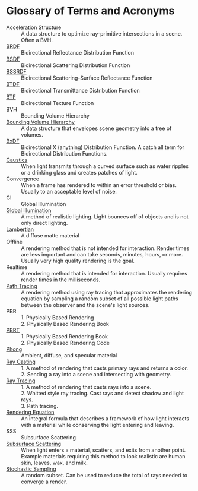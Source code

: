 # Glossary of Terms and Acronyms

<dl>
  <dt>Acceleration Structure</dt>
  <dd>A data structure to optimize ray-primitive intersections in a scene. Often a BVH.</dd>
  <dt><a href="https://en.wikipedia.org/wiki/Bidirectional_reflectance_distribution_function">BRDF</a></dt>
  <dd>Bidirectional Reflectance Distribution Function</dd>
  <dt><a href="https://en.wikipedia.org/wiki/Bidirectional_scattering_distribution_function">BSDF</a></dt>
  <dd>Bidirectional Scattering Distribution Function</dd>
  <dt><a href="https://en.wikipedia.org/wiki/Bidirectional_scattering_distribution_function#Overview_of_the_BxDF_functions">BSSRDF</a></dt>
  <dd>Bidirectional Scattering-Surface Reflectance Function</dd>
  <dt><a href="https://en.wikipedia.org/wiki/Bidirectional_scattering_distribution_function#Overview_of_the_BxDF_functions">BTDF</a></dt>
  <dd>Bidirectional Transmittance Distribution Function</dd>
  <dt><a href="https://en.wikipedia.org/wiki/Bidirectional_texture_function">BTF</a></dt>
  <dd>Bidirectional Texture Function</dd>
  <dt>BVH</dt>
  <dd>Bounding Volume Hierarchy</dd>
  <dt><a href="https://en.wikipedia.org/wiki/Bounding_volume_hierarchy">Bounding Volume Hierarchy</a></dt>
  <dd>A data structure that envelopes scene geometry into a tree of volumes.</dd>
  <dt><a href="https://en.wikipedia.org/wiki/Bidirectional_scattering_distribution_function#Overview_of_the_BxDF_functions">BxDF</a></dt>
  <dd>Bidirectional X (anything) Distribution Function. A catch all term for Bidirectional Distribution Functions.</dd>
  <dt><a href="https://en.wikipedia.org/wiki/Caustic_(optics)">Caustics</a></dt>
  <dd>When light transmits through a curved surface such as water ripples or a drinking glass and creates patches of light.</dd>
  <dt>Convergence</dt>
  <dd>When a frame has rendered to within an error threshold or bias. Usually to an acceptable level of noise.</dd>
  <dt>GI</dt>
  <dd>Global Illumination</dd>
  <dt><a href="https://en.wikipedia.org/wiki/Global_illumination">Global Illumination</a></dt>
  <dd>A method of realistic lighting. Light bounces off of objects and is not only direct lighting.</dd>
  <dt><a href="https://en.wikipedia.org/wiki/Lambertian_reflectance">Lambertian</a></dt>
  <dd>A diffuse matte material</dd>
  <dt>Offline</dt>
  <dd>A rendering method that is not intended for interaction. Render times are less important and can take seconds, minutes, hours, or more. Usually very high quality rendering is the goal.</dd>
  <dt>Realtime</dt>
  <dd>A rendering method that is intended for interaction. Usually requires render times in the milliseconds.</dd>
  <dt><a href="https://en.wikipedia.org/wiki/Path_tracing">Path Tracing</a></dt>
  <dd>A rendering method using ray tracing that approximates the rendering equation by sampling a random subset of all possible light paths between the observer and the scene's light sources.</dd>
  <dt>PBR</dt>
  <dd>
    1. Physically Based Rendering
    <br>2. Physically Based Rendering Book
  </dd>
  <dt><a href="https://pbrt.org/">PBRT</a></dt>
  <dd>
    1. Physically Based Rendering Book
    <br> 2. Physically Based Rendering Code
  </dd>
  <dt><a href="https://en.wikipedia.org/wiki/Phong_reflection_model">Phong</a></dt>
  <dd>Ambient, diffuse, and specular material</dd>
  <dt><a href="https://en.wikipedia.org/wiki/Ray_casting">Ray Casting</a></dt>
  <dd>
  1. A method of rendering that casts primary rays and returns a color.
  <br>2. Sending a ray into a scene and intersecting with geometry.
  </dd>
  <dt><a href="https://en.wikipedia.org/wiki/Ray_tracing_(graphics)">Ray Tracing</a></dt>
  <dd>
  1. A method of rendering that casts rays into a scene.
  <br>2. Whitted style ray tracing. Cast rays and detect shadow and light rays.
  <br>3. Path tracing.
  </dd>
  <dt><a href="https://en.wikipedia.org/wiki/Rendering_equation">Rendering Equation</a></dt>
  <dd>An integral formula that describes a framework of how light interacts with a material while conserving the light entering and leaving.</dd>
  <dt>SSS</dt>
  <dd>Subsurface Scattering</dd>
  <dt><a href="https://en.wikipedia.org/wiki/Subsurface_scattering">Subsurface Scattering</a></dt>
  <dd>When light enters a material, scatters, and exits from another point. Example materials requiring this method to look realistic are human skin, leaves, wax, and milk.</dd>
  <dt><a href="https://en.wikipedia.org/wiki/Stochastic#Computer_science">Stochastic Sampling</a></dt>
  <dd>A random subset. Can be used to reduce the total of rays needed to converge a render.</dd>
</dl>
